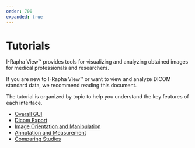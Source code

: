 ```yaml
---
order: 700
expanded: true
---
```


# Tutorials

I-Rapha View™ provides tools for visualizing and analyzing obtained images for medical professionals and researchers.

If you are new to I-Rapha View™ or want to view and analyze DICOM standard data, we recommend reading this document.

The tutorial is organized by topic to help you understand the key features of each interface.

- [Overall GUI](1_Overall%20GUI.md)
- [Dicom Export](2_DICOMExport.md)
- [Image Orientation and Manipulation](3_ImageOrientationandManipulation.md)
- [Annotation and Measurement](4_Annotation%20and%20Measurement.md)
- [Comparing Studies](6_Comparing%20Studies.md)


